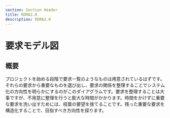 ```yaml
---
section: Section Header
title: RDRA2.0
description: RDRA2.0
---
```


# 要求モデル図


## 概要

プロジェクトを始める段階で要求一覧のようなものは用意されているはずです。それらの要求から重要なものを選び出し、要求の関係を整理することでシステム化の方向性を明らかにするのがこのダイアグラムです。要求を整理することは大事ですが、不用意に整理を行うと膨大な時間がかかります。時間をかけずに重要な要求を洗い出すためには、枝葉の要望を捨てることです。残った重要な要求を構造化することで、目指すべき方向性を探ります。

